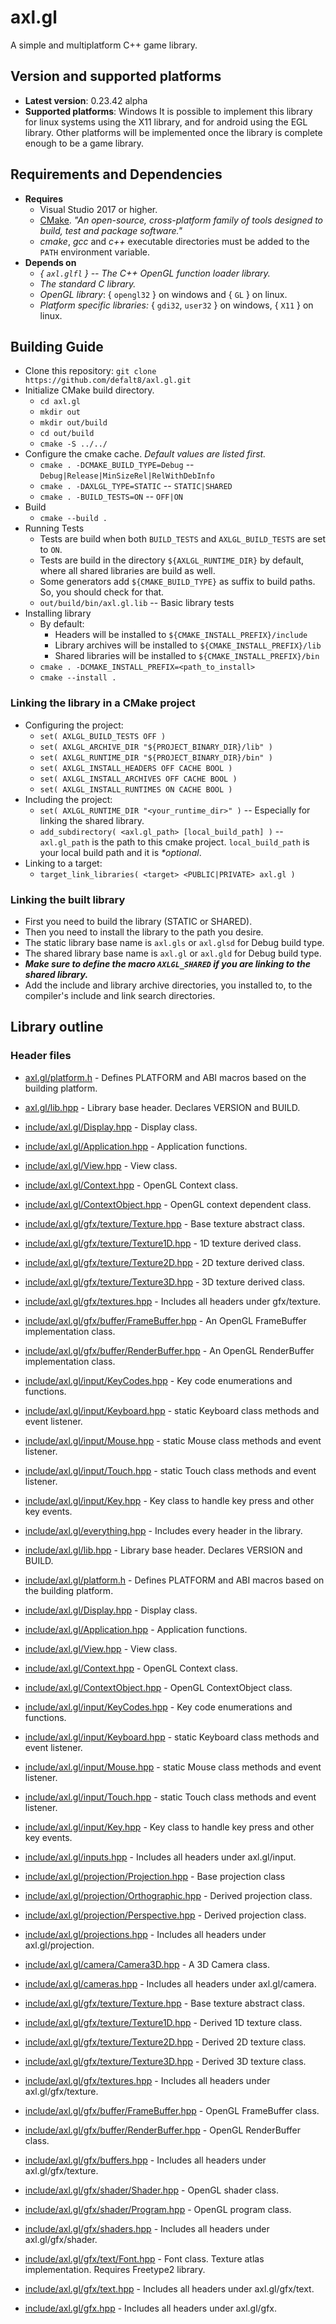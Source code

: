 
# axl.gl

A simple and multiplatform C++ game library.

## Version and supported platforms

- **Latest version**: 0.23.42 alpha
- **Supported platforms**: Windows
It is possible to implement this library for linux systems using the X11 library, and for android using the EGL library.
Other platforms will be implemented once the library is complete enough to be a game library.

## Requirements and Dependencies

- **Requires**
  - Visual Studio 2017 or higher.
  - [CMake]("https://cmake.org/download"). *"An open-source, cross-platform family of tools designed to build, test and package software."*
  - *cmake*, *gcc* and *c++* executable directories must be added to the `PATH` environment variable.
- **Depends on**
  - *{ `axl.glfl` } -- The C++ OpenGL function loader library.*
  - *The standard C library.*
  - *OpenGL library*: { `opengl32` } on windows and { `GL` } on linux.
  - *Platform specific libraries:* { `gdi32`, `user32` } on windows, { `X11` } on linux.

## Building Guide

- Clone this repository: `git clone https://github.com/defalt8/axl.gl.git`
- Initialize CMake build directory.
  - `cd axl.gl`
  - `mkdir out`
  - `mkdir out/build`
  - `cd out/build`
  - `cmake -S ../../`
- Configure the cmake cache. *Default values are listed first.*
  - `cmake . -DCMAKE_BUILD_TYPE=Debug` -- `Debug|Release|MinSizeRel|RelWithDebInfo`
  - `cmake . -DAXLGL_TYPE=STATIC` -- `STATIC|SHARED`
  - `cmake . -BUILD_TESTS=ON` -- `OFF|ON`
- Build
  - `cmake --build .`
- Running Tests
  - Tests are build when both `BUILD_TESTS` and `AXLGL_BUILD_TESTS` are set to `ON`.
  - Tests are build in the directory `${AXLGL_RUNTIME_DIR}` by default, where all shared libraries are build as well.
  - Some generators add `${CMAKE_BUILD_TYPE}` as suffix to build paths. So, you should check for that.
  - `out/build/bin/axl.gl.lib` -- Basic library tests
- Installing library
  - By default:
    - Headers will be installed to `${CMAKE_INSTALL_PREFIX}/include`
    - Library archives will be installed to `${CMAKE_INSTALL_PREFIX}/lib`
    - Shared libraries will be installed to `${CMAKE_INSTALL_PREFIX}/bin`
  - `cmake . -DCMAKE_INSTALL_PREFIX=<path_to_install>`
  - `cmake --install .`

### Linking the library in a CMake project

- Configuring the project:
  - `set( AXLGL_BUILD_TESTS OFF )`
  - `set( AXLGL_ARCHIVE_DIR "${PROJECT_BINARY_DIR}/lib" )`
  - `set( AXLGL_RUNTIME_DIR "${PROJECT_BINARY_DIR}/bin" )`
  - `set( AXLGL_INSTALL_HEADERS OFF CACHE BOOL )`
  - `set( AXLGL_INSTALL_ARCHIVES OFF CACHE BOOL )`
  - `set( AXLGL_INSTALL_RUNTIMES ON CACHE BOOL )`
- Including the project:
  - `set( AXLGL_RUNTIME_DIR "<your_runtime_dir>" )` -- Especially for linking the shared library.
  - `add_subdirectory( <axl.gl_path> [local_build_path] )` -- `axl.gl_path` is the path to this cmake project. `local_build_path` is your local build path and it is *\*optional*.
- Linking to a target:
  - `target_link_libraries( <target> <PUBLIC|PRIVATE> axl.gl )`

### Linking the built library

- First you need to build the library (STATIC or SHARED).
- Then you need to install the library to the path you desire.
- The static library base name is `axl.gls` or `axl.glsd` for Debug build type.
- The shared library base name is `axl.gl` or `axl.gld` for Debug build type.
- ***Make sure to define the macro `AXLGL_SHARED` if you are linking to the shared library.***
- Add the include and library archive directories, you installed to, to the compiler's include and link search directories.

## Library outline

### Header files

- [axl.gl/platform.h]("include/axl.gl/platform.h") - Defines PLATFORM and ABI macros based on the building platform.
- [axl.gl/lib.hpp]("include/axl.gl/lib.hpp") - Library base header. Declares VERSION and BUILD.
- [include/axl.gl/Display.hpp]("include/axl.gl/Display.hpp") - Display class.
- [include/axl.gl/Application.hpp]("include/axl.gl/Application.hpp") - Application functions.
- [include/axl.gl/View.hpp]("include/axl.gl/View.hpp") - View class.
- [include/axl.gl/Context.hpp]("include/axl.gl/Context.hpp") - OpenGL Context class.
- [include/axl.gl/ContextObject.hpp]("include/axl.gl/ContextObject.hpp") - OpenGL context dependent class.
- [include/axl.gl/gfx/texture/Texture.hpp]("include/axl.gl/gfx/texture/Texture.hpp") - Base texture abstract class.
- [include/axl.gl/gfx/texture/Texture1D.hpp]("include/axl.gl/gfx/texture/Texture1D.hpp") - 1D texture derived class.
- [include/axl.gl/gfx/texture/Texture2D.hpp]("include/axl.gl/gfx/texture/Texture2D.hpp") - 2D texture derived class.
- [include/axl.gl/gfx/texture/Texture3D.hpp]("include/axl.gl/gfx/texture/Texture3D.hpp") - 3D texture derived class.
- [include/axl.gl/gfx/textures.hpp]("include/axl.gl/gfx/textures.hpp") - Includes all headers under gfx/texture.
- [include/axl.gl/gfx/buffer/FrameBuffer.hpp]("include/axl.gl/gfx/buffer/FrameBuffer.hpp") - An OpenGL FrameBuffer implementation class.
- [include/axl.gl/gfx/buffer/RenderBuffer.hpp]("include/axl.gl/gfx/buffer/RenderBuffer.hpp") - An OpenGL RenderBuffer implementation class.
- [include/axl.gl/input/KeyCodes.hpp]("include/axl.gl/input/KeyCodes.hpp") - Key code enumerations and functions.
- [include/axl.gl/input/Keyboard.hpp]("include/axl.gl/input/Keyboard.hpp") - static Keyboard class methods and event listener.
- [include/axl.gl/input/Mouse.hpp]("include/axl.gl/input/Mouse.hpp") - static Mouse class methods and event listener.
- [include/axl.gl/input/Touch.hpp]("include/axl.gl/input/Touch.hpp") - static Touch class methods and event listener.
- [include/axl.gl/input/Key.hpp]("include/axl.gl/input/Key.hpp") - Key class to handle key press and other key events.

- [include/axl.gl/everything.hpp]("include/axl.gl/everything.hpp") - Includes every header in the library.
- [include/axl.gl/lib.hpp]("include/axl.gl/lib.hpp") - Library base header. Declares VERSION and BUILD.
- [include/axl.gl/platform.h]("include/axl.gl/platform.h") - Defines PLATFORM and ABI macros based on the building platform.
- [include/axl.gl/Display.hpp]("include/axl.gl/Display.hpp") - Display class.
- [include/axl.gl/Application.hpp]("include/axl.gl/Application.hpp") - Application functions.
- [include/axl.gl/View.hpp]("include/axl.gl/View.hpp") - View class.
- [include/axl.gl/Context.hpp]("include/axl.gl/Context.hpp") - OpenGL Context class.
- [include/axl.gl/ContextObject.hpp]("include/axl.gl/ContextObject.hpp") - OpenGL ContextObject class.
- [include/axl.gl/input/KeyCodes.hpp]("include/axl.gl/input/KeyCodes.hpp") - Key code enumerations and functions.
- [include/axl.gl/input/Keyboard.hpp]("include/axl.gl/input/Keyboard.hpp") - static Keyboard class methods and event listener.
- [include/axl.gl/input/Mouse.hpp]("include/axl.gl/input/Mouse.hpp") - static Mouse class methods and event listener.
- [include/axl.gl/input/Touch.hpp]("include/axl.gl/input/Touch.hpp") - static Touch class methods and event listener.
- [include/axl.gl/input/Key.hpp]("include/axl.gl/input/Key.hpp") - Key class to handle key press and other key events.
- [include/axl.gl/inputs.hpp]("include/axl.gl/inputs.hpp") - Includes all headers under axl.gl/input.
- [include/axl.gl/projection/Projection.hpp]("include/axl.gl/projection/Projection.hpp") - Base projection class
- [include/axl.gl/projection/Orthographic.hpp]("include/axl.gl/projection/Orthographic.hpp") - Derived projection class. 
- [include/axl.gl/projection/Perspective.hpp]("include/axl.gl/projection/Perspective.hpp") - Derived projection class. 
- [include/axl.gl/projections.hpp]("include/axl.gl/projections.hpp") - Includes all headers under axl.gl/projection.
- [include/axl.gl/camera/Camera3D.hpp]("include/axl.gl/camera/Camera3D.hpp") - A 3D Camera class.
- [include/axl.gl/cameras.hpp]("include/axl.gl/cameras.hpp") - Includes all headers under axl.gl/camera.
- [include/axl.gl/gfx/texture/Texture.hpp]("include/axl.gl/gfx/texture/Texture.hpp") - Base texture abstract class.
- [include/axl.gl/gfx/texture/Texture1D.hpp]("include/axl.gl/gfx/texture/Texture1D.hpp") - Derived 1D texture class.
- [include/axl.gl/gfx/texture/Texture2D.hpp]("include/axl.gl/gfx/texture/Texture2D.hpp") - Derived 2D texture class.
- [include/axl.gl/gfx/texture/Texture3D.hpp]("include/axl.gl/gfx/texture/Texture3D.hpp") - Derived 3D texture class.
- [include/axl.gl/gfx/textures.hpp]("include/axl.gl/gfx/textures.hpp") - Includes all headers under axl.gl/gfx/texture.
- [include/axl.gl/gfx/buffer/FrameBuffer.hpp]("include/axl.gl/gfx/buffer/FrameBuffer.hpp") - OpenGL FrameBuffer class.
- [include/axl.gl/gfx/buffer/RenderBuffer.hpp]("include/axl.gl/gfx/buffer/RenderBuffer.hpp") - OpenGL RenderBuffer class.
- [include/axl.gl/gfx/buffers.hpp]("include/axl.gl/gfx/buffers.hpp") - Includes all headers under axl.gl/gfx/texture.
- [include/axl.gl/gfx/shader/Shader.hpp]("include/axl.gl/gfx/shader/Shader.hpp") - OpenGL shader class.
- [include/axl.gl/gfx/shader/Program.hpp]("include/axl.gl/gfx/shader/Program.hpp") - OpenGL program class.
- [include/axl.gl/gfx/shaders.hpp]("include/axl.gl/gfx/shaders.hpp") - Includes all headers under axl.gl/gfx/shader.
- [include/axl.gl/gfx/text/Font.hpp]("include/axl.gl/gfx/text/Font.hpp") - Font class. Texture atlas implementation. Requires Freetype2 library.
- [include/axl.gl/gfx/text.hpp]("include/axl.gl/gfx/text.hpp") - Includes all headers under axl.gl/gfx/text.
- [include/axl.gl/gfx.hpp]("include/axl.gl/gfx.hpp") - Includes all headers under axl.gl/gfx.
